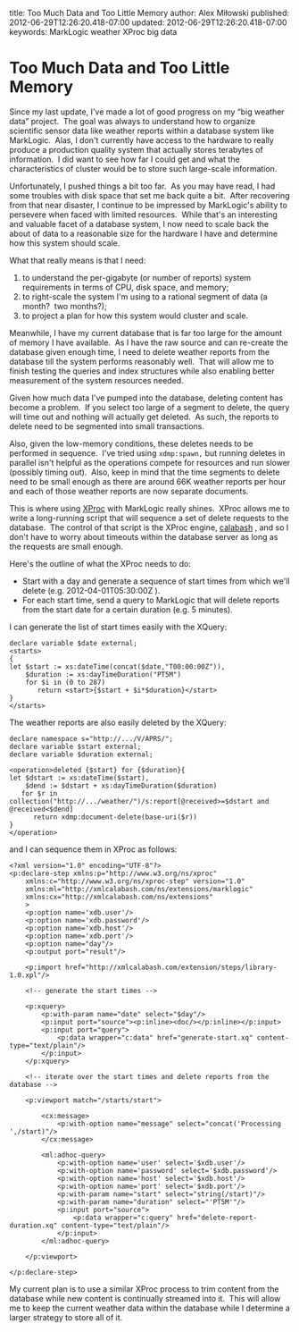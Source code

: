 title: Too Much Data and Too Little Memory
author: Alex Miłowski
published: 2012-06-29T12:26:20.418-07:00
updated: 2012-06-29T12:26:20.418-07:00
keywords: MarkLogic
          weather
          XProc
          big data

# Too Much Data and Too Little Memory

Since my last update, I've made a lot of good progress on my  “big weather data” project.  The goal was always to understand how to organize scientific sensor data like weather reports within a database system like MarkLogic.  Alas, I don't currently have access to the hardware to really produce a production quality system that actually stores terabytes of information.  I did want to see how far I could get and what the characteristics of cluster would be to store such large-scale information. 

Unfortunately, I pushed things a bit too far.  As you may have read, I had some troubles with disk space that set me back quite a bit.  After recovering from that near disaster, I continue to be impressed by MarkLogic's ability to persevere when faced with limited resources.  While that's an interesting and valuable facet of a database system, I now need to scale back the about of data to a reasonable size for the hardware I have and determine how this system should scale.

What that really means is that I need:

  1. to understand the per-gigabyte (or number of reports) system requirements in terms of CPU, disk space, and memory;
  1. to right-scale the system I'm using to a rational segment of data (a month?  two months?);
  1. to project a plan for how this system would cluster and scale.
  
Meanwhile, I have my current database that is far too large for the amount of memory I have available.  As I have the raw source and can re-create the database given enough time, I need to delete weather reports from the database till the system performs reasonably well.  That will allow me to finish testing the queries and index structures while also enabling better measurement of the system resources needed.

Given how much data I've pumped into the database, deleting content has become a problem.  If you select too large of a segment to delete, the query will time out and nothing will actually get deleted.  As such, the reports to delete need to be segmented into small transactions.

Also, given the low-memory conditions, these deletes needs to be performed in sequence.  I've tried using `xdmp:spawn,` but running deletes in parallel isn't helpful as the operations compete for resources and run slower (possibly timing out).  Also, keep in mind that the time segments to delete need to be small enough as there are around 66K weather reports per hour and each of those weather reports are now separate documents. 

This is where using [XProc](http://www.w3.org/TR/XProc) with MarkLogic really shines.  XProc allows me to write a long-running script that will sequence a set of delete requests to the database.  The control of that script is the XProc engine, [calabash](http://xmlcalabash.com/) , and so I don't have to worry about timeouts within the database server as long as the requests are small enough.

Here's the outline of what the XProc needs to do:

  * Start with a day and generate a sequence of start times from which we'll delete (e.g. 2012-04-01T05:30:00Z ).
  * For each start time, send a query to MarkLogic that will delete reports from the start date for a certain duration (e.g. 5 minutes).
  
I can generate the list of start times easily with the XQuery:


```
declare variable $date external;
<starts>
{
let $start := xs:dateTime(concat($date,"T00:00:00Z")),
    $duration := xs:dayTimeDuration("PT5M")
    for $i in (0 to 287)
       return <start>{$start + $i*$duration}</start>
}
</starts>
```
The weather reports are also easily deleted by the XQuery:

```
declare namespace s="http://.../V/APRS/";
declare variable $start external;
declare variable $duration external;

<operation>deleted {$start} for {$duration}{
let $dstart := xs:dateTime($start),
    $dend := $dstart + xs:dayTimeDuration($duration)
   for $r in collection("http://.../weather/")/s:report[@received>=$dstart and @received<$dend]
      return xdmp:document-delete(base-uri($r))
}
</operation>

```
and I can sequence them in XProc as follows:

```
<?xml version="1.0" encoding="UTF-8"?>
<p:declare-step xmlns:p="http://www.w3.org/ns/xproc"
    xmlns:c="http://www.w3.org/ns/xproc-step" version="1.0"
    xmlns:ml="http://xmlcalabash.com/ns/extensions/marklogic"
    xmlns:cx="http://xmlcalabash.com/ns/extensions"    
    >
    <p:option name='xdb.user'/>
    <p:option name='xdb.password'/>
    <p:option name='xdb.host'/>
    <p:option name='xdb.port'/>
    <p:option name="day"/>
    <p:output port="result"/>
    
    <p:import href="http://xmlcalabash.com/extension/steps/library-1.0.xpl"/>

    <!-- generate the start times -->

    <p:xquery>
        <p:with-param name="date" select="$day"/>
        <p:input port="source"><p:inline><doc/></p:inline></p:input>
        <p:input port="query">
            <p:data wrapper="c:data" href="generate-start.xq" content-type="text/plain"/>
        </p:input>
    </p:xquery>

    <!-- iterate over the start times and delete reports from the database -->

    <p:viewport match="/starts/start">

        <cx:message>
            <p:with-option name="message" select="concat('Processing ',/start)"/>
        </cx:message>

        <ml:adhoc-query>
            <p:with-option name='user' select='$xdb.user'/>
            <p:with-option name='password' select='$xdb.password'/>
            <p:with-option name='host' select='$xdb.host'/>
            <p:with-option name='port' select='$xdb.port'/>
            <p:with-param name="start" select="string(/start)"/>
            <p:with-param name="duration" select="'PT5M'"/>
            <p:input port="source">
                <p:data wrapper="c:query" href="delete-report-duration.xq" content-type="text/plain"/>
            </p:input>
        </ml:adhoc-query>

    </p:viewport>

</p:declare-step>

```
My current plan is to use a similar XProc process to trim content from the database while new content is continually streamed into it.  This will allow me to keep the current weather data within the database while I determine a larger strategy to store all of it.



